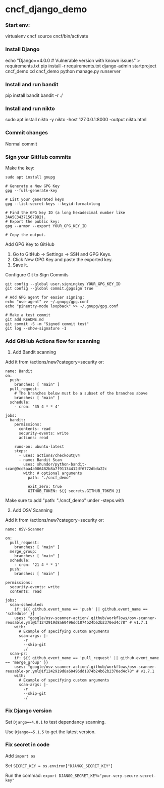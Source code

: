 # cncf_django_demo

### Start env:

virtualenv cncf
source cncf/bin/activate

### Install Django

echo "Django==4.0.0  # Vulnerable version with known issues" > requirements.txt
pip install -r requirements.txt
django-admin startproject cncf_demo
cd cncf_demo
python manage.py runserver

### Install and run bandit

pip install bandit
bandit -r ./

### Install and run nikto

sudo apt install nikto -y
nikto -host 127.0.0.1:8000 -output nikto.html

### Commit changes

Normal commit

### Sign your GitHub commits 

Make the key:

```
sudo apt install gnupg

# Generate a New GPG Key
gpg --full-generate-key

# List your generated keys
gpg --list-secret-keys --keyid-format=long

# Find the GPG key ID (a long hexadecimal number like 3AA5C34371567BD2).
# Export the public key:
gpg --armor --export YOUR_GPG_KEY_ID

# Copy the output.
```

Add GPG Key to GitHub

1. Go to GitHub → Settings → SSH and GPG Keys.
2. Click New GPG Key and paste the exported key.
3. Save it.

Configure Git to Sign Commits

```
git config --global user.signingkey YOUR_GPG_KEY_ID
git config --global commit.gpgsign true

# Add GPG agent for easier signing:
echo "use-agent" >> ~/.gnupg/gpg.conf
echo "pinentry-mode loopback" >> ~/.gnupg/gpg.conf

# Make a test commit
git add README.md
git commit -S -m "Signed commit test"
git log --show-signature -1
```

### Add GitHub Actions flow for scanning

1. Add Bandit scanning

Add it from /actions/new?category=security or:

```
name: Bandit
on:
  push:
    branches: [ "main" ]
  pull_request:
    # The branches below must be a subset of the branches above
    branches: [ "main" ]
  schedule:
    - cron: '35 4 * * 4'

jobs:
  bandit:
    permissions:
      contents: read 
      security-events: write 
      actions: read 

    runs-on: ubuntu-latest
    steps:
      - uses: actions/checkout@v4
      - name: Bandit Scan
        uses: shundor/python-bandit-scan@9cc5aa4a006482b8a7f91134412df6772dbda22c
        with: # optional arguments
          path: "./cncf_demo"
          
          exit_zero: true
          GITHUB_TOKEN: ${{ secrets.GITHUB_TOKEN }} 
```
Make sure to add "path: "./cncf_demo" under -steps.with

2. Add OSV Scanning

Add it from /actions/new?category=security or:

```
name: OSV-Scanner

on:
  pull_request:
    branches: [ "main" ]
  merge_group:
    branches: [ "main" ]
  schedule:
    - cron: '21 4 * * 1'
  push:
    branches: [ "main" ]

permissions:
  security-events: write
  contents: read

jobs:
  scan-scheduled:
    if: ${{ github.event_name == 'push' || github.event_name == 'schedule' }}
    uses: "google/osv-scanner-action/.github/workflows/osv-scanner-reusable.yml@1f1242919d8a60496dd1874b24b62b2370ed4c78" # v1.7.1
    with:
      # Example of specifying custom arguments
      scan-args: |-
        -r
        --skip-git
        ./
  scan-pr:
    if: ${{ github.event_name == 'pull_request' || github.event_name == 'merge_group' }}
    uses: "google/osv-scanner-action/.github/workflows/osv-scanner-reusable-pr.yml@1f1242919d8a60496dd1874b24b62b2370ed4c78" # v1.7.1
    with:
      # Example of specifying custom arguments
      scan-args: |-
        -r
        --skip-git
        ./
```

### Fix Django version

Set `Django==4.0.1` to test dependancy scanning.

Use `Django==5.1.5` to get the latest version.


### Fix secret in code

Add `import os`

Set `SECRET_KEY = os.environ["DJANGO_SECRET_KEY"]`

Run the commad: `export DJANGO_SECRET_KEY="your-very-secure-secret-key"`
